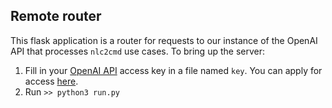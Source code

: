 ## Remote router 

This flask application is a router for requests to our instance of the OpenAI API
that processes `nlc2cmd` use cases. To bring up the server:

1. Fill in your [OpenAI API](https://openai.com/blog/openai-api/) access key in a file named `key`. 
You can apply for access [here](https://forms.office.com/Pages/ResponsePage.aspx?id=VsqMpNrmTkioFJyEllK8s0v5E5gdyQhOuZCXNuMR8i1UQjFWVTVUVEpGNkg3U1FNRDVVRFg3U0w4Vi4u).
2. Run `>> python3 run.py`
